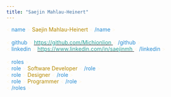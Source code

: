 ```yaml
---
title: "Saejin Mahlau-Heinert"
---
```

<div id="titlepage">
<span style="color: #fdf6e3">&lt;</span>
<span style="color: #268bd2">name</span>
<span style="color: #fdf6e3">&gt;</span>
<span style="color: #b58900">Saejin Mahlau-Heinert</span>
<span style="color: #fdf6e3">&lt;</span>
<span style="color: #268bd2">/name</span>
<span style="color: #fdf6e3">&gt;</span>
<br>
<span>&nbsp;</span>
<br>
<span style="color: #fdf6e3">&lt;</span>
<span style="color: #268bd2">github</span>
<span style="color: #fdf6e3">&gt;</span>
<a href="https://github.com/Michionlion">
<span style="color: #2aa198">https://github.com/Michionlion</span>
</a>
<span style="color: #fdf6e3">&lt;</span>
<span style="color: #268bd2">/github</span>
<span style="color: #fdf6e3">&gt;</span>
<br>
<span style="color: #fdf6e3">&lt;</span>
<span style="color: #268bd2">linkedin</span>
<span style="color: #fdf6e3">&gt;</span>
<a href="https://www.linkedin.com/in/saejinmh/">
<span style="color: #2aa198">https://www.linkedin.com/in/saejinmh</span>
</a>
<span style="color: #fdf6e3">&lt;</span>
<span style="color: #268bd2">/linkedin</span>
<span style="color: #fdf6e3">&gt;</span>
<br>
<span>&nbsp;</span>
<br>
<span style="color: #fdf6e3">&lt;</span>
<span style="color: #268bd2">roles</span>
<span style="color: #fdf6e3">&gt;</span>
<br>
<span class="indented-1" style="color: #fdf6e3">&lt;</span>
<span style="color: #268bd2">role</span>
<span style="color: #fdf6e3">&gt;</span>
<span style="color: #b58900">Software Developer</span>
<span style="color: #fdf6e3">&lt;</span>
<span style="color: #268bd2">/role</span>
<span style="color: #fdf6e3">&gt;</span>
<br>
<span class="indented-1" style="color: #fdf6e3">&lt;</span>
<span style="color: #268bd2">role</span>
<span style="color: #fdf6e3">&gt;</span>
<span style="color: #b58900">Designer</span>
<span style="color: #fdf6e3">&lt;</span>
<span style="color: #268bd2">/role</span>
<span style="color: #fdf6e3">&gt;</span>
<br>
<span class="indented-1" style="color: #fdf6e3">&lt;</span>
<span style="color: #268bd2">role</span>
<span style="color: #fdf6e3">&gt;</span>
<span style="color: #b58900">Programmer</span>
<span style="color: #fdf6e3">&lt;</span>
<span style="color: #268bd2">/role</span>
<span style="color: #fdf6e3">&gt;</span>
<br>
<span style="color: #fdf6e3">&lt;</span>
<span style="color: #268bd2">/roles</span>
<span style="color: #fdf6e3">&gt;</span>
<br>
</div>
